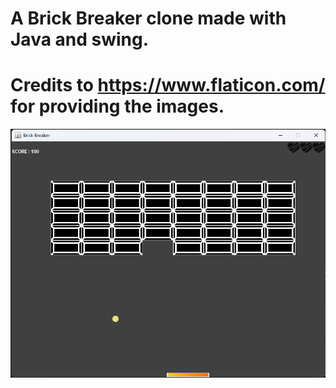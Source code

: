 # A Brick Breaker clone made with Java and swing.
# Credits to https://www.flaticon.com/ for providing the images.
![alt text](./imgs/game_screenshot.png)